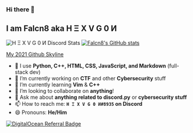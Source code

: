 ### Hi there 👋

## I am Falcn8 aka H Ξ X V G 0 И

![H Ξ X V G 0 И Discord Stats](https://discord.c99.nl/widget/theme-2/710698624891224135.png)
[![Falcn8's GitHub stats](https://github-readme-stats.vercel.app/api?username=Falcn8)](https://github.com/Falcn8)  

[My 2021 Github Skyline](https://skyline.github.com/Falcn8/2021)

- 💪 I use **Python, C++, HTML, CSS, JavaScript, and Markdown** (full-stack dev)
- 🔭 I’m currently working on **CTF** and other **Cybersecurity** stuff
- 🌱 I’m currently learning **Vim** & **C++**
- 👯 I’m looking to collaborate on **anything**!
- 💬 Ask me about **anything related to discord.py** or **cybersecurity stuff**
- 📫 How to reach me: **`H Ξ X V G 0 И#8935` on Discord**
- 😄 Pronouns: **He/Him**

<a href="https://www.digitalocean.com/?refcode=971575c40584&utm_campaign=Referral_Invite&utm_medium=Referral_Program&utm_source=badge"><img src="https://web-platforms.sfo2.cdn.digitaloceanspaces.com/WWW/Badge%201.svg" alt="DigitalOcean Referral Badge" /></a>
